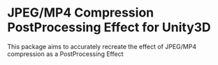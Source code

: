 # JPEG/MP4 Compression PostProcessing Effect for Unity3D
This package aims to accurately recreate the effect of JPEG/MP4 compression as a PostProcessing Effect
